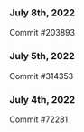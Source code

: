 ### July 8th, 2022

Commit #203893

### July 5th, 2022

Commit #314353


### July 4th, 2022

Commit #72281
